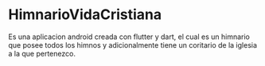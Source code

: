 # HimnarioVidaCristiana
Es una aplicacion android creada con flutter y dart, el cual es un himnario que posee todos los himnos y adicionalmente tiene un coritario de la iglesia a la que pertenezco.
